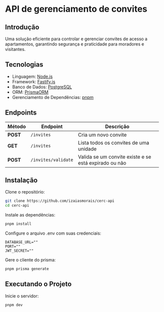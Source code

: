 # API de gerenciamento de convites

## Introdução

Uma solução eficiente para controlar e gerenciar convites de acesso a apartamentos, garantindo segurança e praticidade para moradores e visitantes.

## Tecnologias

- Linguagem: [Node.js](https://nodejs.org)
- Framework: [Fastify.js](https://www.fastify.io)
- Banco de Dados: [PostgreSQL](https://www.postgresql.org)
- ORM: [PrismaORM](https://www.prisma.io)
- Gerenciamento de Dependências: [pnpm](https://pnpm.io)

## Endpoints

| Método   | Endpoint            | Descrição                                             |
| -------- | ------------------- | ----------------------------------------------------- |
| **POST** | `/invites`          | Cria um novo convite                                  |
| **GET**  | `/invites`          | Lista todos os convites de uma unidade                |
| **POST** | `/invites/validate` | Valida se um convite existe e se está expirado ou não |

## Instalação

Clone o repositório:

```bash
git clone https://github.com/izaiasmorais/cerc-api
cd cerc-api
```

Instale as dependências:

```bash
pnpm install
```

Configure o arquivo .env com suas credenciais:

```env
DATABASE_URL=""
PORT=""
JWT_SECRET=""
```

Gere o cliente do prisma:

```bash
pnpm prisma generate
```

## Executando o Projeto

Inicie o servidor:

```bash
pnpm dev
```
